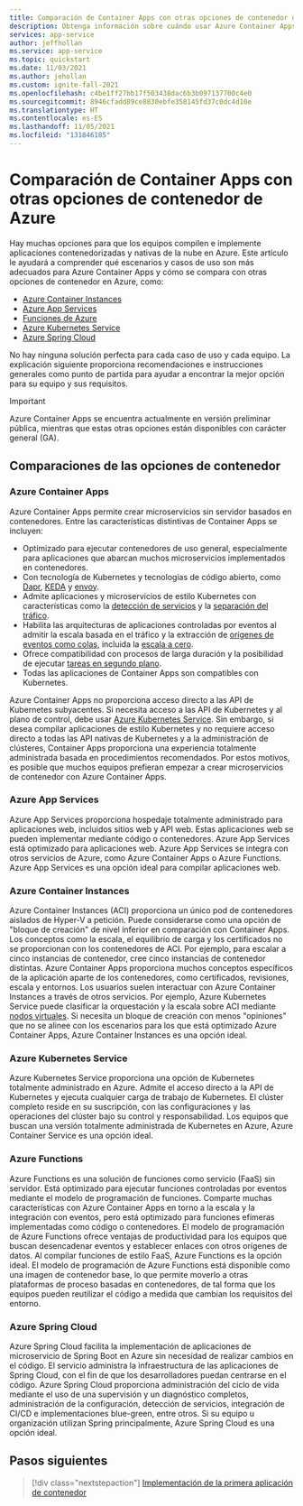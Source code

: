 ```yaml
---
title: Comparación de Container Apps con otras opciones de contenedor de Azure
description: Obtenga información sobre cuándo usar Azure Container Apps y cómo se compara con otras opciones de contenedor, como Azure Container Instances, Azure App Services, Azure Functions y Azure Kubernetes Service.
services: app-service
author: jeffhollan
ms.service: app-service
ms.topic: quickstart
ms.date: 11/03/2021
ms.author: jehollan
ms.custom: ignite-fall-2021
ms.openlocfilehash: c4be1ff27bb17f503438dac6b3b097137700c4e0
ms.sourcegitcommit: 8946cfadd89ce8830ebfe358145fd37c0dc4d10e
ms.translationtype: HT
ms.contentlocale: es-ES
ms.lasthandoff: 11/05/2021
ms.locfileid: "131846185"
---
```

# <a name="comparing-container-apps-with-other-azure-container-options"></a>Comparación de Container Apps con otras opciones de contenedor de Azure

Hay muchas opciones para que los equipos compilen e implemente aplicaciones contenedorizadas y nativas de la nube en Azure. Este artículo le ayudará a comprender qué escenarios y casos de uso son más adecuados para Azure Container Apps y cómo se compara con otras opciones de contenedor en Azure, como:  
- [Azure Container Instances](#azure-container-instances)
- [Azure App Services](#azure-app-services)
- [Funciones de Azure](#azure-functions)
- [Azure Kubernetes Service](#azure-kubernetes-service)
- [Azure Spring Cloud](#azure-spring-cloud)

No hay ninguna solución perfecta para cada caso de uso y cada equipo. La explicación siguiente proporciona recomendaciones e instrucciones generales como punto de partida para ayudar a encontrar la mejor opción para su equipo y sus requisitos.

> [!IMPORTANT]
> Azure Container Apps se encuentra actualmente en versión preliminar pública, mientras que estas otras opciones están disponibles con carácter general (GA).


## <a name="container-option-comparisons"></a>Comparaciones de las opciones de contenedor

### <a name="azure-container-apps"></a>Azure Container Apps
Azure Container Apps permite crear microservicios sin servidor basados en contenedores. Entre las características distintivas de Container Apps se incluyen:

* Optimizado para ejecutar contenedores de uso general, especialmente para aplicaciones que abarcan muchos microservicios implementados en contenedores.
* Con tecnología de Kubernetes y tecnologías de código abierto, como [Dapr](https://dapr.io/), [KEDA](https://keda.sh/) y [envoy](https://www.envoyproxy.io/).
* Admite aplicaciones y microservicios de estilo Kubernetes con características como la [detección de servicios](connect-apps.md) y la [separación del tráfico](revisions.md).
* Habilita las arquitecturas de aplicaciones controladas por eventos al admitir la escala basada en el tráfico y la extracción de [orígenes de eventos como colas](scale-app.md), incluida la [escala a cero](scale-app.md).
* Ofrece compatibilidad con procesos de larga duración y la posibilidad de ejecutar [tareas en segundo plano](background-processing.md).
* Todas las aplicaciones de Container Apps son compatibles con Kubernetes.

Azure Container Apps no proporciona acceso directo a las API de Kubernetes subyacentes. Si necesita acceso a las API de Kubernetes y al plano de control, debe usar [Azure Kubernetes Service](../aks/intro-kubernetes.md). Sin embargo, si desea compilar aplicaciones de estilo Kubernetes y no requiere acceso directo a todas las API nativas de Kubernetes y a la administración de clústeres, Container Apps proporciona una experiencia totalmente administrada basada en procedimientos recomendados. Por estos motivos, es posible que muchos equipos prefieran empezar a crear microservicios de contenedor con Azure Container Apps.

### <a name="azure-app-services"></a>Azure App Services
Azure App Services proporciona hospedaje totalmente administrado para aplicaciones web, incluidos sitios web y API web. Estas aplicaciones web se pueden implementar mediante código o contenedores. Azure App Services está optimizado para aplicaciones web. Azure App Services se integra con otros servicios de Azure, como Azure Container Apps o Azure Functions. Azure App Services es una opción ideal para compilar aplicaciones web.

### <a name="azure-container-instances"></a>Azure Container Instances
Azure Container Instances (ACI) proporciona un único pod de contenedores aislados de Hyper-V a petición. Puede considerarse como una opción de "bloque de creación" de nivel inferior en comparación con Container Apps. Los conceptos como la escala, el equilibrio de carga y los certificados no se proporcionan con los contenedores de ACI. Por ejemplo, para escalar a cinco instancias de contenedor, cree cinco instancias de contenedor distintas. Azure Container Apps proporciona muchos conceptos específicos de la aplicación aparte de los contenedores, como certificados, revisiones, escala y entornos. Los usuarios suelen interactuar con Azure Container Instances a través de otros servicios. Por ejemplo, Azure Kubernetes Service puede clasificar la orquestación y la escala sobre ACI mediante [nodos virtuales](../aks/virtual-nodes.md). Si necesita un bloque de creación con menos "opiniones" que no se alinee con los escenarios para los que está optimizado Azure Container Apps, Azure Container Instances es una opción ideal.

### <a name="azure-kubernetes-service"></a>Azure Kubernetes Service
Azure Kubernetes Service proporciona una opción de Kubernetes totalmente administrado en Azure. Admite el acceso directo a la API de Kubernetes y ejecuta cualquier carga de trabajo de Kubernetes. El clúster completo reside en su suscripción, con las configuraciones y las operaciones del clúster bajo su control y responsabilidad. Los equipos que buscan una versión totalmente administrada de Kubernetes en Azure, Azure Container Service es una opción ideal.

### <a name="azure-functions"></a>Azure Functions
Azure Functions es una solución de funciones como servicio (FaaS) sin servidor. Está optimizado para ejecutar funciones controladas por eventos mediante el modelo de programación de funciones. Comparte muchas características con Azure Container Apps en torno a la escala y la integración con eventos, pero está optimizado para funciones efímeras implementadas como código o contenedores. El modelo de programación de Azure Functions ofrece ventajas de productividad para los equipos que buscan desencadenar eventos y establecer enlaces con otros orígenes de datos. Al compilar funciones de estilo FaaS, Azure Functions es la opción ideal. El modelo de programación de Azure Functions está disponible como una imagen de contenedor base, lo que permite moverlo a otras plataformas de proceso basadas en contenedores, de tal forma que los equipos pueden reutilizar el código a medida que cambian los requisitos del entorno.

### <a name="azure-spring-cloud"></a>Azure Spring Cloud
Azure Spring Cloud facilita la implementación de aplicaciones de microservicio de Spring Boot en Azure sin necesidad de realizar cambios en el código. El servicio administra la infraestructura de las aplicaciones de Spring Cloud, con el fin de que los desarrolladores puedan centrarse en el código. Azure Spring Cloud proporciona administración del ciclo de vida mediante el uso de una supervisión y un diagnóstico completos, administración de la configuración, detección de servicios, integración de CI/CD e implementaciones blue-green, entre otros. Si su equipo u organización utilizan Spring principalmente, Azure Spring Cloud es una opción ideal.

## <a name="next-steps"></a>Pasos siguientes

> [!div class="nextstepaction"]
> [Implementación de la primera aplicación de contenedor](get-started.md)